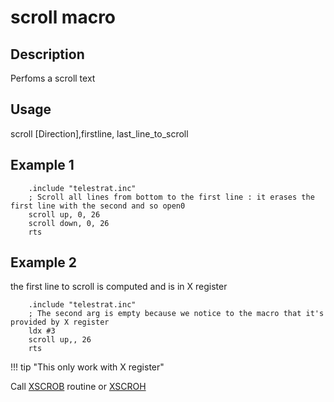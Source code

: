 # scroll macro

## Description

Perfoms a scroll text

## Usage

scroll [Direction],firstline, last_line_to_scroll

## Example 1

```ca65
    .include "telestrat.inc"
    ; Scroll all lines from bottom to the first line : it erases the first line with the second and so open0
    scroll up, 0, 26
    scroll down, 0, 26
    rts
```

## Example 2

the first line to scroll is computed and is in X register

```ca65
    .include "telestrat.inc"
    ; The second arg is empty because we notice to the macro that it's provided by X register
    ldx #3
    scroll up,, 26
    rts
```

!!! tip "This only work with X register"

Call [XSCROB](../../kernel/primitives/xscrob/) routine or [XSCROH](../../kernel/primitives/xscroh/)
